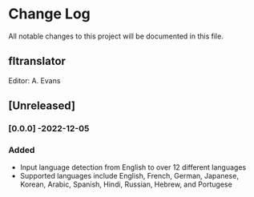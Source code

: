 # Change Log
All notable changes to this project will be documented in this file.

## fltranslator

Editor: A. Evans

## [Unreleased]

### [0.0.0] -2022-12-05
### Added
- Input language detection from English to over 12 different languages
- Supported languages include English, French, German, Japanese, Korean, Arabic, Spanish, Hindi, Russian, Hebrew, and Portugese
